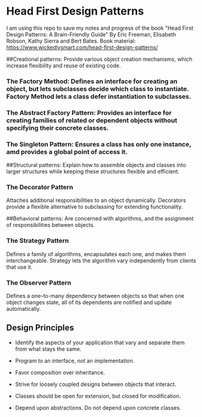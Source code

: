 # Head First Design Patterns
I am using this repo to save my notes and progress of the book "Head First Design Patterns: A Brain-Friendly Guide" By Eric Freeman, Elisabeth Robson, Kathy Sierra and Bert Bates.
Book material: https://www.wickedlysmart.com/head-first-design-patterns/


##Creational patterns: Provide various object creation mechanisms, which increase flexibility and reuse of existing code.

### The Factory Method: Defines an interface for creating an object, but lets subclasses decide which class to instantiate. Factory Method lets a class defer instantiation to subclasses.

### The Abstract Factory Pattern: Provides an interface for creating families of related or dependent objects without specifying their concrete classes.

### The Singleton Pattern: Ensures a class has only one instance, amd provides a global point of access it.  
                       
##Structural patterns: Explain how to assemble objects and classes into larger structures while keeping these structures flexible and efficient.

### The Decorator Pattern

Attaches additional responsibilities to an object dynamically. Decorators provide a flexible alternative to subclassing for extending functionality.

##Behavioral patterns: Are concerned with algorithms, and the assignment of responsibilities between objects.

### The Strategy Pattern

Defines a family of algorithms, encapsulates each one, and makes them interchangeable. Strategy lets the algorithm vary independently from clients that use it.

### The Observer Pattern

Defines a one-to-many dependency between objects so that when one object changes state, all of its dependents are notified and update automatically.


## Design Principles

* Identify the aspects of your application that vary and separate them from what stays the same.

* Program to an interface, not an implementation.

* Favor composition over inheritance.

* Strive for loosely coupled designs between objects that interact.

* Classes should be open for extension, but closed for modification.

* Depend upon abstractions. Do not depend upon concrete classes.